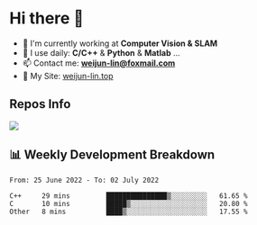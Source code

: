 # Hi there 👋

<!--
**Weijun-Lin/Weijun-Lin** is a ✨ _special_ ✨ repository because its `README.md` (this file) appears on your GitHub profile.

Here are some ideas to get you started:

- 🔭 I’m currently working on ...
- 🌱 I’m currently learning ...
- 👯 I’m looking to collaborate on ...
- 🤔 I’m looking for help with ...
- 💬 Ask me about ...
- 📫 How to reach me: ...
- 😄 Pronouns: ...
- ⚡ Fun fact: ...
-->

- 🏢 I'm currently working at **Computer Vision & SLAM**
- 🚀 I use daily: **C/C++** & **Python** & **Matlab** ...
- 📫 Contact me: **weijun-lin@foxmail.com**
- 🔗 My Site: [weijun-lin.top](https://weijun-lin.top/p)

  

## Repos Info
![](https://github-readme-stats.vercel.app/api?username=Weijun-Lin&theme=cobalt)

## 📊 Weekly Development Breakdown

<!--START_SECTION:waka-->

```text
From: 25 June 2022 - To: 02 July 2022

C++     29 mins         ███████████████▒░░░░░░░░░   61.65 %
C       10 mins         █████▒░░░░░░░░░░░░░░░░░░░   20.80 %
Other   8 mins          ████▒░░░░░░░░░░░░░░░░░░░░   17.55 %
```

<!--END_SECTION:waka-->
